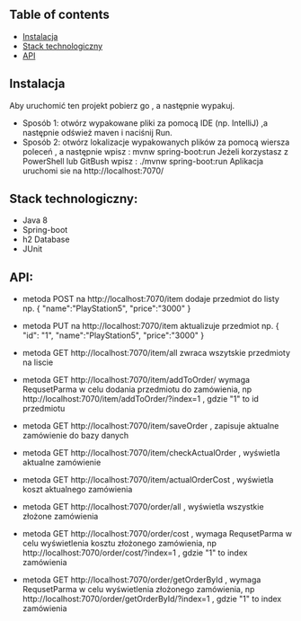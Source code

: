 ## Table of contents
* [Instalacja](#instalacja)
* [Stack technologiczny](#Stack_technologiczny)
* [API](#API)

## Instalacja
Aby uruchomić ten projekt pobierz go , a następnie wypakuj.
* Sposób 1: otwórz wypakowane pliki za pomocą  IDE (np. IntelliJ) ,a następnie odśwież maven i naciśnij Run.
* Sposób 2: otwórz lokalizacje wypakowanych plików za pomocą wiersza poleceń , a następnie wpisz : mvnw spring-boot:run
 Jeżeli korzystasz z PowerShell lub GitBush wpisz : ./mvnw spring-boot:run
 Aplikacja uruchomi sie na http://localhost:7070/

## Stack technologiczny:
* Java 8
* Spring-boot
*  h2 Database
* JUnit

## API:
 * metoda POST na http://localhost:7070/item    dodaje przedmiot do listy np.
 {
   "name":"PlayStation5",
   "price":"3000"
}
 * metoda PUT na http://localhost:7070/item    aktualizuje  przedmiot np.
 {
   "id": "1",
   "name":"PlayStation5",
   "price":"3000"
}
* metoda GET http://localhost:7070/item/all zwraca wszytskie przedmioty na liscie
* metoda GET http://localhost:7070/item/addToOrder/   wymaga RequsetParma w celu dodania przedmiotu do zamówienia, np
http://localhost:7070/item/addToOrder/?index=1 , gdzie "1" to id przedmiotu

* metoda GET http://localhost:7070/item/saveOrder  , zapisuje aktualne zamówienie do bazy danych
* metoda GET http://localhost:7070/item/checkActualOrder   , wyświetla aktualne zamówienie
* metoda GET http://localhost:7070/item/actualOrderCost  , wyświetla koszt aktualnego zamówienia
* metoda GET http://localhost:7070/order/all  , wyświetla wszystkie złożone zamówienia
* metoda GET http://localhost:7070/order/cost   , wymaga RequsetParma w celu wyświetlenia kosztu złożonego zamówienia, np
http://localhost:7070/order/cost/?index=1 , gdzie "1" to index zamówienia

* metoda GET http://localhost:7070/order/getOrderById  , wymaga RequsetParma w celu wyświetlenia złożonego zamówienia, np
http://localhost:7070/order/getOrderById/?index=1 , gdzie "1" to index zamówienia
